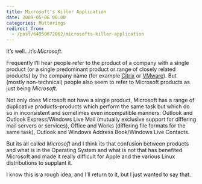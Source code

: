 ```yaml
---
title: Microsoft's Killer Application
date: 2009-05-06 00:00
categories: Mutterings
redirect_from:
  - /post/64950672062/microsofts-killer-application
---
```

It&rsquo;s well&hellip;it&rsquo;s _Microsoft_.

Frequently I&rsquo;ll hear people refer to the product of a company with a single product (or a single predominant product or range of closely related products) by the company name (for example [Citrix](https://www.citrix.com/) or [VMware](https://www.vmware.com/)). But (mostly non-technical) people also seem to refer to Microsoft products as just being _Microsoft._

Not only does Microsoft not have a single product, Microsoft has a range of duplicative products&ndash;products which perform the same task but which do so in inconsistent and sometimes even incompatible manners: Outlook and Outlook Express/Windows Live Mail (mutually exclusive support for differing mail servers or services), Office and Works (differing file formats for the same task), Outlook and Windows Address Book/Windows Live Contacts.

But its all called _Microsoft_ and I think its that confusion between products and what is in the Operating System and what is not that has benefited Microsoft and made it really difficult for Apple and the various Linux distributions to supplant it.

I know this is a rough idea, and I&rsquo;ll return to it, but I just wanted to say that.
